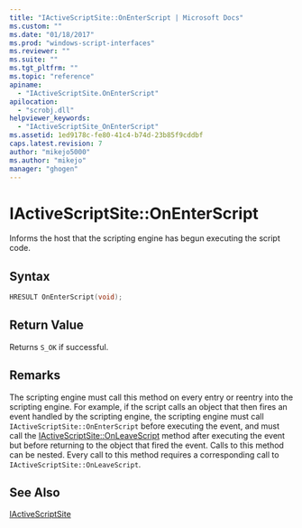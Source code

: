 ```yaml
---
title: "IActiveScriptSite::OnEnterScript | Microsoft Docs"
ms.custom: ""
ms.date: "01/18/2017"
ms.prod: "windows-script-interfaces"
ms.reviewer: ""
ms.suite: ""
ms.tgt_pltfrm: ""
ms.topic: "reference"
apiname: 
  - "IActiveScriptSite.OnEnterScript"
apilocation: 
  - "scrobj.dll"
helpviewer_keywords: 
  - "IActiveScriptSite_OnEnterScript"
ms.assetid: 1ed9178c-fe80-41c4-b74d-23b85f9cddbf
caps.latest.revision: 7
author: "mikejo5000"
ms.author: "mikejo"
manager: "ghogen"
---
```

# IActiveScriptSite::OnEnterScript
Informs the host that the scripting engine has begun executing the script code.  
  
## Syntax  
  
```cpp
HRESULT OnEnterScript(void);  
```  
  
## Return Value  
 Returns `S_OK` if successful.  
  
## Remarks  
 The scripting engine must call this method on every entry or reentry into the scripting engine. For example, if the script calls an object that then fires an event handled by the scripting engine, the scripting engine must call `IActiveScriptSite::OnEnterScript` before executing the event, and must call the [IActiveScriptSite::OnLeaveScript](../../winscript/reference/iactivescriptsite-onleavescript.md) method after executing the event but before returning to the object that fired the event. Calls to this method can be nested. Every call to this method requires a corresponding call to `IActiveScriptSite::OnLeaveScript`.  
  
## See Also  
 [IActiveScriptSite](../../winscript/reference/iactivescriptsite.md)